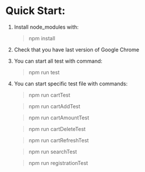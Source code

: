 # Quick Start:


1. Install node_modules with:
   > npm install

2. Check that you have last version of Google Chrome

3. You can start all test with command:
   > npm run test

4. You can start specific test file with commands:
   >npm run cartTest

   >npm run cartAddTest

   >npm run cartAmountTest

   >npm run cartDeleteTest

   >npm run cartRefreshTest
   
   >npm run searchTest

   >npm run registrationTest